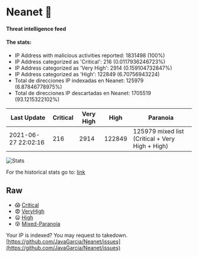 # Neanet :hocho:
#### Threat intelligence feed
#### The stats:

- IP Address with malicious activities reported: 1831498 (100%)
- IP Address categorized as 'Critical':  216 (0.0117936246723%)
- IP Address categorized as 'Very High':  2914 (0.159104732847%)
- IP Address categorized as 'High':  122849 (6.70756943224)
- Total de direcciones IP indexadas en Neanet:  125979 (6.87846778975%)
- Total de direcciones IP descartadas en Neanet:  1705519 (93.1215322102%)

| Last Update | Critical | Very High | High | Paranoia |
| --- | --- | --- | --- | --- |
| 2021-06-27 22:02:16 | 216 | 2914 | 122849 | 125979 mixed list (Critical + Very High + High)|

![Stats](https://docs.google.com/spreadsheets/d/e/2PACX-1vSnaNMIXVabIpDJjufMlzH7poXnshF3mgd8Is1g9ytUEzVsP5my4Trn8f-xkoLLQ38xpL3HtmUexLo6/pubchart?oid=501124687&format=image)

For the historical stats go to: [link](/stats.csv)
## Raw
- :scream: [Critical](https://raw.githubusercontent.com/JavaGarcia/Neanet/master/blacklists/neanet_critical.txt)
- :fearful: [VeryHigh](https://raw.githubusercontent.com/JavaGarcia/Neanet/master/blacklists/neanet_veryHigh.txtt)
- :frowning: [High](https://raw.githubusercontent.com/JavaGarcia/Neanet/master/blacklists/neanet_high.txt)
- :dizzy_face: [Mixed-Paranoia](https://raw.githubusercontent.com/JavaGarcia/Neanet/master/blacklists/neanet_all.txt)


Your IP is indexed? You may request to takedown. [https://github.com/JavaGarcia/Neanet/issues](https://github.com/JavaGarcia/Neanet/issues)











































































































































































































































































































































































































































































































































































































































































































































































































































































































































































































































































































































































































































































































































































































































































































































































































































































































































































































































































































































































































































































































































































































































































































































































































































































































































































































































































































































































































































































































































































































































































































































































































































































































































































































































































































































































































































































































































































































































































































































































































































































































































































































































































































































































































































































































































































































































































































































































































































































































































































































































































































































































































































































































































































































































































































































































































































































































































































































































































































































































































































































































































































































































































































































































































































































































































































































































































































































































































































































































































































































































































































































































































































































































































































































































































